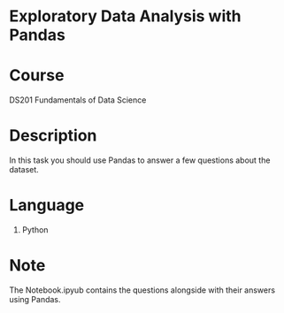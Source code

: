 # Exploratory Data Analysis with Pandas

# Course

DS201 Fundamentals of Data Science <br />

# Description

In this task you should use Pandas to answer a few questions about the dataset. <br />

# Language

1. Python <br />

# Note
The Notebook.ipyub contains the questions alongside with their answers using Pandas. <br />
